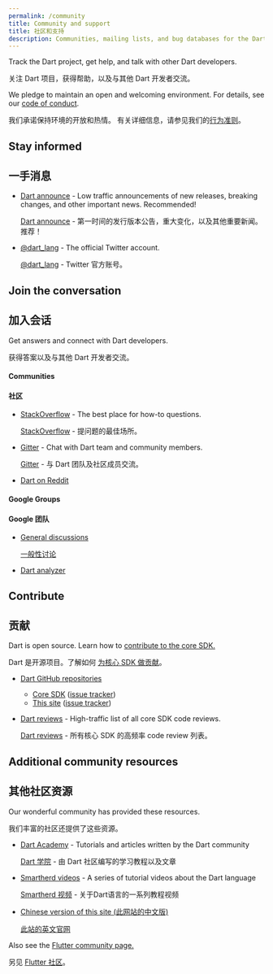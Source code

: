 ```yaml
---
permalink: /community
title: Community and support
title: 社区和支持
description: Communities, mailing lists, and bug databases for the Dart project.
---
```


Track the Dart project, get help, and talk with other Dart developers.

关注 Dart 项目，获得帮助，以及与其他 Dart 开发者交流。

We pledge to maintain an open and welcoming environment.
For details, see our [code of conduct](/code-of-conduct).

我们承诺保持环境的开放和热情。
有关详细信息，请参见我们的[行为准则](/code-of-conduct)。

## Stay informed

## 一手消息

* [Dart announce]({{site.group}}/d/forum/announce) -
  Low traffic announcements of new releases, breaking changes,
  and other important news. Recommended!

  [Dart announce]({{site.group}}/d/forum/announce) -
  第一时间的发行版本公告，重大变化，以及其他重要新闻。推荐！

* [@dart_lang](https://twitter.com/dart_lang) -
  The official Twitter account.

  [@dart_lang](https://twitter.com/dart_lang) -
  Twitter 官方账号。

## Join the conversation

## 加入会话

Get answers and connect with Dart developers.

获得答案以及与其他 Dart 开发者交流。

#### Communities

#### 社区

* [StackOverflow](http://stackoverflow.com/tags/dart) -
  The best place for how-to questions.

  [StackOverflow](http://stackoverflow.com/tags/dart) -
  提问题的最佳场所。

* [Gitter](https://gitter.im/dart-lang/home) -
  Chat with Dart team and community members.

  [Gitter](https://gitter.im/dart-lang/home) -
  与 Dart 团队及社区成员交流。

* [Dart on Reddit](https://www.reddit.com/r/dartlang)

#### Google Groups

#### Google 团队

* [General discussions]({{site.group}}/d/forum/misc)

  [一般性讨论]({{site.group}}/d/forum/misc)

* [Dart analyzer]({{site.group}}/d/forum/analyzer-discuss)

## Contribute

## 贡献

Dart is open source. Learn how to
[contribute to the core SDK.](https://github.com/dart-lang/sdk/wiki/Contributing)

Dart 是开源项目。了解如何
[为核心 SDK 做贡献](https://github.com/dart-lang/sdk/wiki/Contributing)。

* [Dart GitHub repositories](https://github.com/dart-lang/)
  * [Core SDK](https://github.com/dart-lang/sdk/)
    ([issue tracker](https://github.com/dart-lang/sdk/issues/))
  * [This site](https://github.com/dart-lang/site-www/)
    ([issue tracker](https://github.com/dart-lang/site-www/issues/))
* [Dart reviews]({{site.group}}/d/forum/reviews) -
  High-traffic list of all core SDK code reviews.

  [Dart reviews]({{site.group}}/d/forum/reviews) -
  所有核心 SDK 的高频率 code review 列表。

## Additional community resources

## 其他社区资源

Our wonderful community has provided these resources.

我们丰富的社区还提供了这些资源。

* [Dart Academy](https://dart.academy/) - Tutorials
  and articles written by the Dart community

  [Dart 学院](https://dart.academy/) - 由 Dart 社区编写的学习教程以及文章

* [Smartherd videos](https://www.youtube.com/watch?v=5rtujDjt50I&list=PLlxmoA0rQ-LyHW9voBdNo4gEEIh0SjG-q) - A series of tutorial videos about the Dart language

  [Smartherd 视频](https://www.youtube.com/watch?v=5rtujDjt50I&list=PLlxmoA0rQ-LyHW9voBdNo4gEEIh0SjG-q) - 关于Dart语言的一系列教程视频

* [Chinese version of this site (此网站的中文版)](http://www.dartdoc.cn)
  
  [此站的英文官网](https://www.dartlang.org/)

Also see the [Flutter community page.]({{site.flutter}}/community)

另见 [Flutter 社区]({{site.flutter}}/community)。

